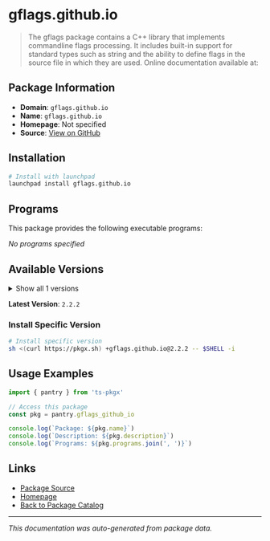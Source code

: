 # gflags.github.io

> The gflags package contains a C++ library that implements commandline flags processing. It includes built-in support for standard types such as string and the ability to define flags in the source file in which they are used. Online documentation available at:

## Package Information

- **Domain**: `gflags.github.io`
- **Name**: `gflags.github.io`
- **Homepage**: Not specified
- **Source**: [View on GitHub](https://github.com/pkgxdev/pantry/tree/main/projects/gflags.github.io/package.yml)

## Installation

```bash
# Install with launchpad
launchpad install gflags.github.io
```

## Programs

This package provides the following executable programs:

*No programs specified*

## Available Versions

<details>
<summary>Show all 1 versions</summary>

- `2.2.2`

</details>

**Latest Version**: `2.2.2`

### Install Specific Version

```bash
# Install specific version
sh <(curl https://pkgx.sh) +gflags.github.io@2.2.2 -- $SHELL -i
```

## Usage Examples

```typescript
import { pantry } from 'ts-pkgx'

// Access this package
const pkg = pantry.gflags_github_io

console.log(`Package: ${pkg.name}`)
console.log(`Description: ${pkg.description}`)
console.log(`Programs: ${pkg.programs.join(', ')}`)
```

## Links

- [Package Source](https://github.com/pkgxdev/pantry/tree/main/projects/gflags.github.io/package.yml)
- [Homepage](#)
- [Back to Package Catalog](../package-catalog.md)

---

*This documentation was auto-generated from package data.*
